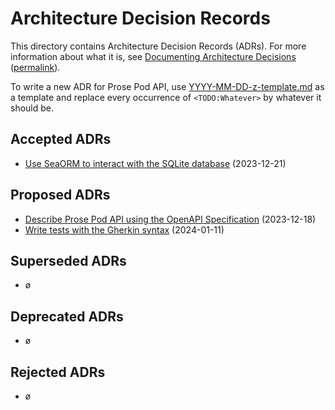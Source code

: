 # Architecture Decision Records

This directory contains Architecture Decision Records (ADRs).
For more information about what it is, see [Documenting Architecture Decisions][adr]
([permalink][adr-permalink]).

To write a new ADR for Prose Pod API, use [YYYY-MM-DD-z-template.md](./YYYY-MM-DD-z-template.md)
as a template and replace every occurrence of `<TODO:Whatever>` by whatever it should be.

## Accepted ADRs

- [Use SeaORM to interact with the SQLite database](./2023-12-21-a-use-sea-orm.md) (2023-12-21)

## Proposed ADRs

- [Describe Prose Pod API using the OpenAPI Specification](./2023-12-18-a-describe-with-openapi.md) (2023-12-18)
- [Write tests with the Gherkin syntax](./2024-01-11-a-write-tests-in-gherkin.md) (2024-01-11)

## Superseded ADRs

- ø

## Deprecated ADRs

- ø

## Rejected ADRs

- ø

[adr]: <https://cognitect.com/blog/2011/11/15/documenting-architecture-decisions> "Documenting Architecture Decisions | Cognitect"
[adr-permalink]: <https://web.archive.org/web/20240104230549/https://cognitect.com/blog/2011/11/15/documenting-architecture-decisions> "Documenting Architecture Decisions | Wayback Machine"
